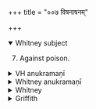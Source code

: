+++
title = "००७ विषनाषनम्"

+++
<details open><summary>Whitney subject</summary>

7. Against poison.
</details>


<details><summary>VH anukramaṇī</summary>

विषनाषनम्  
१-७ गरुत्मान्। वनस्पतिः। अनुष्टुप्, ४ स्वरीट्।
</details>

<details><summary>Whitney anukramaṇī</summary>

[Garutman.—vānaspatyam. ānuṣṭubham: 4. svarāj.]
</details>



<details><summary>Whitney</summary>

### Comment
Found in Pāipp., but not all together; vs. 1 occurs in v., vss. 2-6 in ii., and vs. 7 in vi. Not used by Kāuś. unless it is properly regarded by the schol. and the comm. (see under h. 6) as included with h. 6 by the citation (28. 1) of the latter's pratīka (the comm. puts it on the ground of the paribhāṣā rule grahaṇam ā grahaṇāt, Kāuś. 8. 21).


### Translations
Translated: Ludwig, p. 201; Grill, 28, 121; Griffith, i. 138; Bloomfield, 26, 376; Weber, xviii. 26.
</details>

<details><summary>Griffith</summary>

A charm to make a poisonous plant innocuous
</details>
